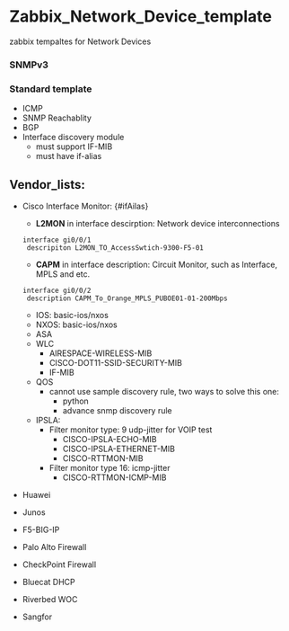 # Zabbix_Network_Device_template
zabbix tempaltes for Network Devices 
### SNMPv3
### Standard template
- ICMP
- SNMP Reachablity
- BGP
- Interface discovery module
  - must support IF-MIB
  - must have if-alias
## Vendor_lists:
- Cisco
  Interface Monitor: {#ifAilas}
    - **L2MON** in interface descirption: Network device interconnections
    ```
    interface gi0/0/1
     descripiton L2MON_TO_AccessSwtich-9300-F5-01
    ```
    - **CAPM** in interface description: Circuit Monitor, such as Interface, MPLS and etc.
    ```
    interface gi0/0/2
     description CAPM_To_Orange_MPLS_PUBOE01-01-200Mbps
    ```
  - IOS: basic-ios/nxos
  - NXOS: basic-ios/nxos
  - ASA
  - WLC 
    - AIRESPACE-WIRELESS-MIB 
    - CISCO-DOT11-SSID-SECURITY-MIB
    - IF-MIB
  - QOS
    - cannot use sample discovery rule, two ways to solve this one:
      - python
      - advance snmp discovery rule
  - IPSLA:
    - Filter monitor type: 9 udp-jitter for VOIP test
      - CISCO-IPSLA-ECHO-MIB
      - CISCO-IPSLA-ETHERNET-MIB
      - CISCO-RTTMON-MIB 
    - Filter monitor type 16: icmp-jitter 
      - CISCO-RTTMON-ICMP-MIB
    
- Huawei
- Junos
- F5-BIG-IP
- Palo Alto Firewall
- CheckPoint Firewall
- Bluecat DHCP
- Riverbed WOC
- Sangfor
